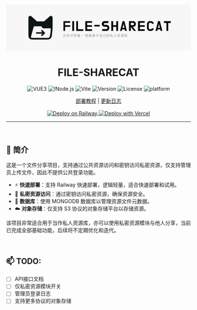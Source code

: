 ![banner](./public/banner.png)

<div align="center">

<h1>FILE-SHARECAT</h1>

![VUE3](https://img.shields.io/badge/Vue3-4FC08D?logo=vue.js&logoColor=white) ![!Node.js](https://img.shields.io/badge/Node.js-43853D?logo=Node.js) ![Vite](https://img.shields.io/badge/Vite-646CFF?logo=vite&logoColor=white) ![Version](https://img.shields.io/github/package-json/v/ZhonFortune/File-sharecat) ![License](https://img.shields.io/github/license/ZhonFortune/File-sharecat) ![platform](https://img.shields.io/badge/Platform-Web-01D7E2)

[部署教程](./docs/DEPLOY.md) | [更新日志](./docs/UPDATE.md)

<a href="https://railway.com/deploy/HQIhln?referralCode=YFC8-i" target="_blank" rel="noopener noreferrer">
  <img src="https://railway.com/button.svg" alt="Deploy on Railway" width="auto" height="30px" style="vertical-align: middle;" />
</a>

<a href="https://vercel.com/new/clone?repository-url=https%3A%2F%2Fgithub.com%2FZhonFortune%2FFile-sharecat&env=VITE_BACKEND_URL=https%3A%2F%2Fapi.example.com" target="_blank" rel="noopener noreferrer">
  <img src="https://vercel.com/button" width="auto" height="30px" alt="Deploy with Vercel" style="vertical-align: middle;" />
</a>

</div>

---

<br>

## 📑 简介 

这是一个文件分享项目，支持通过公共资源访问和密钥访问私密资源，仅支持管理员上传文件，因此不提供公共登录功能。

- ⚡ **快速部署**：支持 Railway 快速部署，逻辑轻量，适合快速部署和试用。
- 🔐 **私密资源访问**：通过密钥访问私密资源，确保资源安全。
- 🧩 **数据库**：使用 MONGODB 数据库以管理资源文件元数据。
- ☁️ **对象存储**：仅支持 S3 协议的对象存储平台以存储资源。

该项目非常适合用于当作私人资源库，亦可以使用私密资源模块与他人分享，当前已完成全部基础功能，后续将不定期优化和迭代。

<br>

## 📫 TODO:

- [ ] API接口文档
- [ ] 仅私密资源模块开关
- [ ] 管理员登录日志
- [ ] 支持更多协议的对象存储